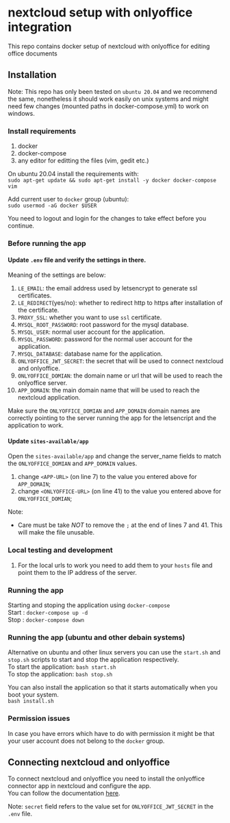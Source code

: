 # nextcloud setup with onlyoffice integration
This repo contains docker setup of nextcloud with onlyoffice for editing office documents

## Installation
Note: This repo has only been tested on `ubuntu 20.04` and we recommend the same, nonetheless it should work easily on unix systems and might need few changes (mounted paths in docker-compose.yml) to work on windows.

### Install requirements
1. docker
2. docker-compose
3. any editor for editting the files (vim, gedit etc.)

On ubuntu 20.04 install the requirements with:  
`sudo apt-get update && sudo apt-get install -y docker docker-compose vim`  

Add current user to `docker` group (ubuntu):  
`sudo usermod -aG docker $USER`

You need to logout and login for the changes to take effect before you continue.


### Before running the app
#### Update `.env` file and verify the settings in there.
Meaning of the settings are below:
1. `LE_EMAIL`: the email address used by letsencrypt to generate ssl certificates.
2. `LE_REDIRECT`(yes/no): whether to redirect http to https after installation of the certificate.
3. `PROXY_SSL`: whether you want to use `ssl` certificate.
4. `MYSQL_ROOT_PASSWORD`: root password for the mysql database.
5. `MYSQL_USER`: normal user account for the application.
6. `MYSQL_PASSWORD`: password for the normal user account for the application.
7. `MYSQL_DATABASE`: database name for the application.
8. `ONLYOFFICE_JWT_SECRET`: the secret that will be used to connect nextcloud and onlyoffice.
9. `ONLYOFFICE_DOMIAN`: the domain name or url that will be used to reach the onlyoffice server.
10. `APP_DOMAIN`: the main domain name that will be used to reach the nextcloud application.

Make sure the `ONLYOFFICE_DOMIAN` and `APP_DOMAIN` domain names are correctly pointing to the server running the app for the letsencript and the application to work.

#### Update `sites-available/app`
Open the `sites-available/app` and change the server_name fields to match the `ONLYOFFICE_DOMIAN` and `APP_DOMAIN` values.
1. change `<APP-URL>` (on line 7) to the value you entered above for `APP_DOMAIN`;
2. change `<ONLYOFFICE-URL>` (on line 41) to the value you entered above for `ONLYOFFICE_DOMIAN`;

Note:  
* Care must be take *NOT* to remove the `;` at the end of lines 7 and 41. This will make the file unusable.

### Local testing and development
1. For the local urls to work you need to add them to your `hosts` file and point them to the IP address of the server.


### Running the app
Starting and stoping the application using `docker-compose`  
Start : `docker-compose up -d`  
Stop : `docker-compose down`

### Running the app (ubuntu and other debain systems)
Alternative on ubuntu and other linux servers you can use the `start.sh` and `stop.sh` scripts to start and stop the application respectively.  
To start the application: `bash start.sh`  
To stop the application: `bash stop.sh`  

You can also install the application so that it starts automatically when you boot your system.  
`bash install.sh`

### Permission issues
In case you have errors which have to do with permission it might be that your user account does not belong to the `docker` group.


## Connecting nextcloud and onlyoffice
To connect nextcloud and onlyoffice you need to install the onlyoffice connector app in nextcloud and configure the app.  
You can follow the documentation [here](https://helpcenter.onlyoffice.com/gettingstarted/integration/Nextcloud.aspx).

Note:
`secret` field refers to the value set for `ONLYOFFICE_JWT_SECRET` in the `.env` file.